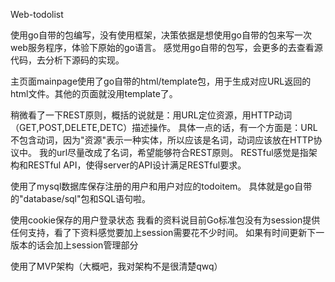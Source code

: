 Web-todolist  

使用go自带的包编写，没有使用框架，决策依据是想使用go自带的包来写一次web服务程序，体验下原始的go语言。
感觉用go自带的包写，会更多的去查看源代码，去分析下源码的实现。  

主页面mainpage使用了go自带的html/template包，用于生成对应URL返回的html文件。其他的页面就没用template了。  

稍微看了一下REST原则，概括的说就是：用URL定位资源，用HTTP动词（GET,POST,DELETE,DETC）描述操作。
具体一点的话，有一个方面是：URL不包含动词，因为"资源"表示一种实体，所以应该是名词，动词应该放在HTTP协议中。
我的url尽量改成了名词，希望能够符合REST原则。
RESTful感觉是指架构和RESTful API，使得server的API设计满足RESTful要求。  

使用了mysql数据库保存注册的用户和用户对应的todoitem。
具体就是go自带的"database/sql"包和SQL语句啦。  

使用cookie保存的用户登录状态
我看的资料说目前Go标准包没有为session提供任何支持，看了下资料感觉要加上session需要花不少时间。
如果有时间更新下一版本的话会加上session管理部分  

使用了MVP架构（大概吧，我对架构不是很清楚qwq）
